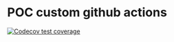 # POC custom github actions

  <!-- badges: start -->

[![Codecov test coverage](https://codecov.io/gh/ThinkR-open/pocghmigration/branch/main/graph/badge.svg)](https://app.codecov.io/gh/ThinkR-open/pocghmigration?branch=main)

  <!-- badges: end -->

